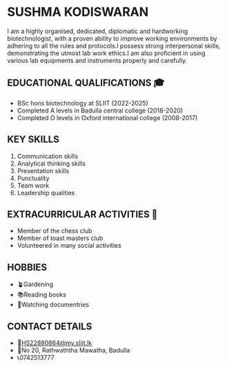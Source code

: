 # SUSHMA KODISWARAN
I am a highly organised, dedicated, diplomatic and hardworking biotechnologist, with a proven ability to improve working environments by adhering to all the rules and protocols.I possess strong interpersonal skills, demonstrating the utmost lab work ethics.I am also proficient in using various lab equipments and instruments properly and carefully.

## EDUCATIONAL QUALIFICATIONS 🎓
- BSc hons biotechnology at SLIIT (2022-2025)
- Completed A levels in Badulla central college (2018-2020)
- Completed O levels in Oxford international college (2008-2017)
 
## KEY SKILLS 
1. Communication skills
2. Analytical thinking skills
3. Presentation skills
4. Punctuality
5. Team work
6. Leadership qualities

## EXTRACURRICULAR ACTIVITIES 🎯
- Member of the chess club
- Member of toast masters club
- Volunteered in many social activities

## HOBBIES 
- 🪴Gardening
- 📚Reading books
- 🎥Watching documentries

## CONTACT DETAILS
- 📩HS22880864@my.sliit.lk
- 📍No 20, Rathwaththa Mawatha, Badulla
- 📞0742513777










